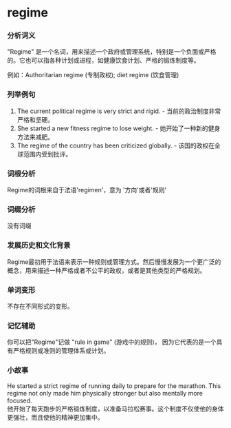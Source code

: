 # regime

### 分析词义

  

"Regime" 是一个名词，用来描述一个政府或管理系统，特别是一个负面或严格的。它也可以指各种计划或进程，如健康饮食计划、严格的锻炼制度等。

  

例如：Authoritarian regime (专制政权); diet regime (饮食管理)

  

### 列举例句

  

1.  The current political regime is very strict and rigid. - 当前的政治制度非常严格和坚硬。
2.  She started a new fitness regime to lose weight. - 她开始了一种新的健身方法来减肥。
3.  The regime of the country has been criticized globally. - 该国的政权在全球范围内受到批评。

  

### 词根分析

  

Regime的词根来自于法语'regimen'，意为 '方向'或者'规则'

  

### 词缀分析

  

没有词缀

  

### 发展历史和文化背景

  

Regime最初用于法语来表示一种规则或管理方式。然后慢慢发展为一个更广泛的概念，用来描述一种严格或者不公平的政权，或者是其他类型的严格规划。

  

### 单词变形

  

不存在不同形式的变形。

  

### 记忆辅助

  

你可以把"Regime"记做 "rule in game" (游戏中的规则)， 因为它代表的是一个具有严格规则或准则的管理体系或计划。

  

### 小故事

  

He started a strict regime of running daily to prepare for the marathon. This regime not only made him physically stronger but also mentally more focused.  
他开始了每天跑步的严格锻炼制度，以准备马拉松赛事。这个制度不仅使他的身体更强壮，而且使他的精神更加集中。
